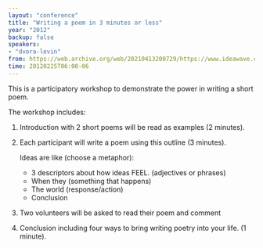 ```yaml
---
layout: "conference"
title: "Writing a poem in 3 minutes or less"
year: "2012"
backup: false
speakers:
- "dvora-levin"
from: https://web.archive.org/web/20210413200729/https://www.ideawave.ca/2012-conference/writing-a-poem-in-3-minutes-or-less
time: 20120225T06:00-06
---
```


This is a participatory workshop to demonstrate the power in writing a short
poem.

The workshop includes:  

1. Introduction with 2 short poems will be read as examples (2 minutes).  
2. Each participant will write a poem using this outline (3 minutes).

	Ideas are like (choose a metaphor):
	* 3 descriptors about how ideas FEEL. (adjectives or phrases)  
	* When they (something that happens)  
	* The world (response/action)  
	* Conclusion  
3. Two volunteers will be asked to read their poem and comment  
4. Conclusion including four ways to bring writing poetry into your life. (1
minute).

